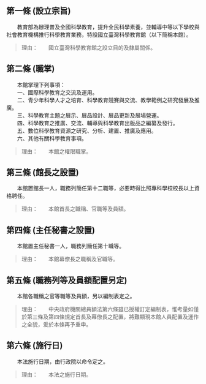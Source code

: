 第一條 (設立宗旨)
-----------------
　　教育部為辦理普及全國科學教育，提升全民科學素養，並輔導中等以下學校與社會教育機構推行科學教育業務，特設國立臺灣科學教育館（以下簡稱本館）。  
> 理由：　　國立臺灣科學教育館之設立目的及隸屬關係。



第二條 (職掌)
-------------
　　本館掌理下列事項：  
　　一、國際科學教育之交流及運用。  
　　二、青少年科學人才之培育、科學教育競賽與交流、教學範例之研究發展及推廣。  
　　三、科學教育主題之展示、展品設計、展品更新及展場營運。  
　　四、科學教育之推廣、交流、輔導與科學教育出版品之編纂及發行。  
　　五、數位科學教育資源之研究、分析、建置、推廣及應用。  
　　六、其他有關科學教育事項。  
> 理由：　　本館之權限職掌。



第三條 (館長之設置)
-------------------
　　本館置館長一人，職務列簡任第十二職等，必要時得比照專科學校校長以上資格聘任。  
> 理由：　　本館首長之職稱、官職等及員額。



第四條 (主任秘書之設置)
-----------------------
　　本館置主任秘書一人，職務列簡任第十職等。  
> 理由：　　本館幕僚長之職稱及官職等。



第五條 (職務列等及員額配置另定)
-------------------------------
　　本館各職稱之官等職等及員額，另以編制表定之。  
> 理由：　　中央政府機關總員額法第六條雖已授權訂定編制表，惟考量如僅於第三條及第四條規定首長及幕僚長之配置，將難顯現本館人員配置及運作之全貌，爰於本條再予重申。



第六條 (施行日)
---------------
　　本法施行日期，由行政院以命令定之。  
> 理由：　　本法之施行日期。